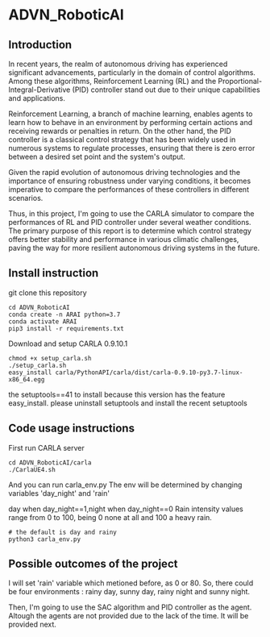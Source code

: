 # ADVN_RoboticAI

## Introduction
In recent years, the realm of autonomous driving has experienced significant advancements, particularly in the domain of control algorithms. 
Among these algorithms, Reinforcement Learning (RL) and the Proportional-Integral-Derivative (PID) controller stand out due to their unique capabilities and applications. 

Reinforcement Learning, a branch of machine learning, enables agents to learn how to behave in an environment by performing certain actions and receiving rewards or penalties in return. 
On the other hand, the PID controller is a classical control strategy that has been widely used in numerous systems to regulate processes, ensuring that there is zero error between a desired set point and the system's output. 

Given the rapid evolution of autonomous driving technologies and the importance of ensuring robustness under varying conditions, it becomes imperative to compare the performances of these controllers in different scenarios. 

Thus, in this project, I'm going to use the CARLA simulator to compare the performances of RL and PID controller under several weather conditions. The primary purpose of this report is to determine which control strategy offers better stability and performance in various climatic challenges, paving the way for more resilient autonomous driving systems in the future.



## Install instruction
git clone this repository
```
cd ADVN_RoboticAI
conda create -n ARAI python=3.7
conda activate ARAI
pip3 install -r requirements.txt
```

Download and setup CARLA 0.9.10.1
```
chmod +x setup_carla.sh
./setup_carla.sh
easy_install carla/PythonAPI/carla/dist/carla-0.9.10-py3.7-linux-x86_64.egg
```
the setuptools==41 to install because this version has the feature easy_install.
please uninstall setuptools and install the recent setuptools

## Code usage instructions 
First run CARLA server 
```
cd ADVN_RoboticAI/carla
./CarlaUE4.sh
```
And you can run carla_env.py
The env will be determined by changing variables 'day_night' and 'rain'

day when day_night==1,night when day_night==0
Rain intensity values range from 0 to 100, being 0 none at all and 100 a heavy rain.
```
# the default is day and rainy
python3 carla_env.py
```

## Possible outcomes of the project

I will set 'rain' variable which metioned before, as 0 or 80. 
So, there could be four environments : rainy day, sunny day, rainy night and sunny night. 

Then, I'm going to use the SAC algorithm and PID controller as the agent. 
Altough the agents are not provided due to the lack of the time. It will be provided next. 


